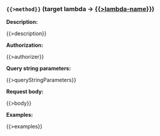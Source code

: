 ### `{{>method}}` (target lambda → [{{>lambda-name}}](#{{>lambda-name}})) <a name="{{>anchor}}"></a>

**Description:**

{{>description}}

**Authorization:**

{{>authorizer}}

**Query string parameters:**

{{>queryStringParameters}}

**Request body:**

{{>body}}

**Examples:**

{{>examples}}